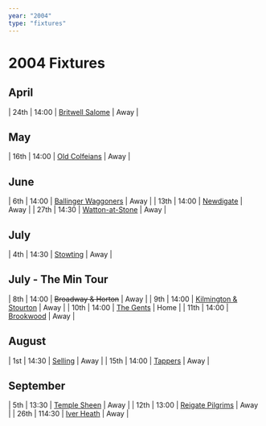 ```yaml
---
year: "2004"
type: "fixtures"
---
```


# 2004 Fixtures

## April

| 24th | 14:00 | [Britwell Salome](britwell-salome) | Away |

## May

| 16th | 14:00 | [Old Colfeians](old-colfeians) | Away |

## June

| 6th | 14:00 | [Ballinger Waggoners](ballinger-waggoners) | Away |
| 13th | 14:00 | [Newdigate](newdigate) | Away |
| 27th | 14:30 | [Watton-at-Stone](watton-at-stone) | Away |

## July

| 4th | 14:30 | [Stowting](stowting) | Away |

## July - The Min Tour

| 8th | 14:00 | <del>Broadway & Horton</del> | Away |
| 9th | 14:00 | [Kilmington & Stourton](kilmington-and-stourton) | Away |
| 10th | 14:00 | [The Gents](the-gents) | Home |
| 11th | 14:00 | [Brookwood](brookwood) | Away |

## August

| 1st | 14:30 | [Selling](selling) | Away |
| 15th | 14:00 | [Tappers](tappers) | Away |

## September

| 5th | 13:30 | [Temple Sheen](temple-sheen) | Away |
| 12th | 13:00 | [Reigate Pilgrims](reigate-pilgrims) | Away |
| 26th | 114:30 | [Iver Heath](iver-heath) | Away |